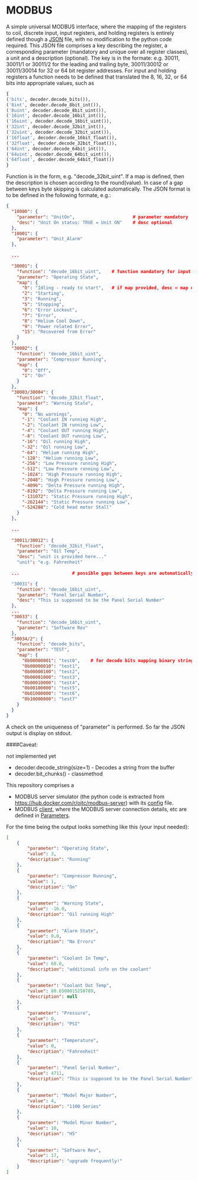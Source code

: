 # MODBUS

A simple universal MODBUS interface, where the mapping of the registers to coil,
discrete input, input registers, and holding registers is entirely defined
though a
[JSON](https://github.com/ccatp/MODBUS/blob/master/src/client_mapping.json)
file, with no modification to the python code required. This JSON file comprises
a key describing the register, a corresponding parameter (mandatory and unique
over all register classes), a unit and a description (optional). The key is in
the formate: e.g. 30011, 30011/1 or 30011/2 for the leading and trailing byte,
30011/30012 or 30011/30014 for 32 or 64 bit register addresses. For input and
holding registers a function needs to be defined that translated the 8, 16, 32,
or 64 bits into appropriate values, such as

```python
{
('bits', decoder.decode_bits()),
('8int', decoder.decode_8bit_int()),
('8uint', decoder.decode_8bit_uint()),
('16int', decoder.decode_16bit_int()),
('16uint', decoder.decode_16bit_uint()),
('32int', decoder.decode_32bit_int()),
('32uint', decoder.decode_32bit_uint()),
('16float', decoder.decode_16bit_float()),
('32float', decoder.decode_32bit_float()),
('64int', decoder.decode_64bit_int()),
('64uint', decoder.decode_64bit_uint()),
('64float', decoder.decode_64bit_float())
}
```

Function is in the form, e.g. "decode_32bit_uint". If a map is defined, then 
the description is chosen according to the round(value). In case of a gap 
between keys byte skipping is calculated automatically. The JSON format is to 
be defined in the following formate, e.g.:

```JSON
{
  "10000": {
    "parameter": "UnitOn",                      # parameter mandatory
    "desc": "Unit On status: TRUE = Unit ON"    # desc optional
  },
  "10001": {
    "parameter": "Unit_Alarm"
  },
  
  ...

  "30001": {
    "function": "decode_16bit_uint",    # function mandatory for input and holding
    "parameter": "Operating State",
    "map": {
      "0": "Idling ‐ ready to start",   # if map provided, desc = map element
      "2": "Starting",
      "3": "Running",
      "5": "Stopping",
      "6": "Error Lockout",
      "7": "Error",
      "8": "Helium Cool Down",
      "9": "Power related Error",
      "15": "Recovered from Error"
    }
  },
  "30002": {
    "function": "decode_16bit_uint",
    "parameter": "Compressor Running",
    "map": {
      "0": "Off",
      "1": "On"
    }
  },
  "30003/30004": {
    "function": "decode_32bit_float",
    "parameter": "Warning State",
    "map": {
      "0": "No warnings",
      "-1": "Coolant IN running High",
      "-2": "Coolant IN running Low",
      "-4": "Coolant OUT running High",
      "-8": "Coolant OUT running Low",
      "-16": "Oil running High",
      "-32": "Oil running Low",
      "-64": "Helium running High",
      "-128": "Helium running Low",
      "-256": "Low Pressure running High",
      "-512": "Low Pressure running Low",
      "-1024": "High Pressure running High",
      "-2048": "High Pressure running Low",
      "-4096": "Delta Pressure running High",
      "-8192": "Delta Pressure running Low",
      "-131072": "Static Pressure running High",
      "-262144": "Static Pressure running Low",
      "-524288": "Cold head motor Stall"
    }
  },
  
  ...
  
  "30011/30012": {
    "function": "decode_32bit_float",
    "parameter": "Oil Temp",
    "desc": "unit is provided here..."
    "unit": "e.g. Fahrenheit"
  
  ...                    # possible gaps between keys are automatically skipped

  "30031": {
    "function": "decode_16bit_uint",
    "parameter": "Panel Serial Number",
    "desc": "This is supposed to be the Panel Serial Number"
  },
  ...
  "30033": {
    "function": "decode_16bit_uint",
    "parameter": "Software Rev"
  },
  "30034/2": {
    "function": "decode_bits",
    "parameter": "TEST",
    "map": {
      "0b00000001": "test0",    # for decode bits mapping binary string format 
      "0b00000010": "test1",
      "0b00000100": "test2",
      "0b00001000": "test3",
      "0b00010000": "test4",
      "0b00100000": "test5",
      "0b01000000": "test6",
      "0b10000000": "test7"
    }
  }
}
```

A check on the uniqueness of "parameter" is performed. So far the JSON output 
is display on stdout.

####Caveat: 

not implemented yet
* decoder.decode_string(size=1) - Decodes a string from the buffer
* decoder.bit_chunks() - classmethod

This repository comprises a 
* MODBUS server simulator (the python code is extracted from 
https://hub.docker.com/r/oitc/modbus-server) with its 
[config](https://github.com/ccatp/MODBUS/blob/master/src/modbus_server.json) 
file.
* MODBUS [client](https://github.com/ccatp/MODBUS/blob/master/src/modbus_client.py), 
where the MODBUS server connection details, etc are defined in
[Parameters](https://github.com/ccatp/MODBUS/blob/master/src/client_config.json).

For the time being the output looks something like this (your input needed): 

```JSON
[
    {
        "parameter": "Operating State",
        "value": 3,
        "description": "Running"
    },
    {
        "parameter": "Compressor Running",
        "value": 1,
        "description": "On"
    },
    {
        "parameter": "Warning State",
        "value": -16.0,
        "description": "Oil running High"
    },
    {
        "parameter": "Alarm State",
        "value": 0.0,
        "description": "No Errors"
    },
    {
        "parameter": "Coolant In Temp",
        "value": 60.0,
        "description": "additional info on the coolant"
    },
    {
        "parameter": "Coolant Out Temp",
        "value": 80.6500015258789,
        "description": null
    },
    {
        "parameter": "Pressure",
        "value": 0,
        "description": "PSI"
    },
    {
        "parameter": "Temperature",
        "value": 0,
        "description": "Fahrenheit"
    },
    {
        "parameter": "Panel Serial Number",
        "value": 4711,
        "description": "This is supposed to be the Panel Serial Number"
    },
    {
        "parameter": "Model Major Number",
        "value": 4,
        "description": "1100 Series"
    },
    {
        "parameter": "Model Minor Number",
        "value": 10,
        "description": "H5"
    },
    {
        "parameter": "Software Rev",
        "value": 17,
        "description": "upgrade frequently!"
    }
]
```